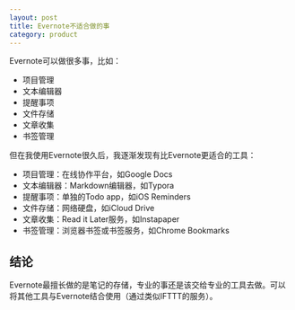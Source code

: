 ```yaml
---
layout: post
title: Evernote不适合做的事
category: product
---
```


Evernote可以做很多事，比如：

- 项目管理
- 文本编辑器
- 提醒事项 
- 文件存储
- 文章收集
- 书签管理

但在我使用Evernote很久后，我逐渐发现有比Evernote更适合的工具： 

- 项目管理：在线协作平台，如Google Docs
- 文本编辑器：Markdown编辑器，如Typora
- 提醒事项：单独的Todo app，如iOS Reminders
- 文件存储：网络硬盘，如iCloud Drive
- 文章收集：Read it Later服务，如Instapaper
- 书签管理：浏览器书签或书签服务，如Chrome Bookmarks

## 结论

Evernote最擅长做的是笔记的存储，专业的事还是该交给专业的工具去做。可以将其他工具与Evernote结合使用（通过类似IFTTT的服务）。